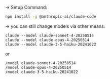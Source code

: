
→ Setup Command: 

```bash
npm install -g @anthropic-ai/claude-code
```

→ you can still change models via other means.

```
claude --model claude-sonnet-4-20250514  
claude --model claude-opus-4-20250514  
claude --model claude-3-5-haiku-20241022
```

or

```
/model claude-sonnet-4-20250514  
/model claude-opus-4-20250514  
/model claude-3-5-haiku-20241022
```
